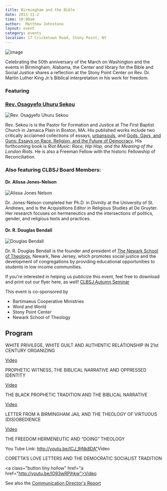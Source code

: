 ```yaml
---
title: Birmingham and the Bible
date: 2013-11-2
time: 10:00am
author:  Matthew Johnstone
layout: event
category: events
location: 17 Cricketown Road, Stony Point, NY
---
```


![image](https://lh4.googleusercontent.com/pDDHgL6Tl00P9nM-nb2DHlrwC5Jh1s7ps2EVJ__vd6WBJJR31Am8vwPFFaU4sYpnjzh6Fq9ahWNiO_PLgwJYq0GfsDrh7TnjWMAaJJxongDjC7oNE0s6ZwYr)

Celebrating the 50th anniversary of the March on Washington and the events in Birmingham, Alabama, the Center and library for the Bible and Social Justice shares a reflection at the Stony Point Center on Rev. Dr. Martin Luther King Jr.’s Biblical interpretation in his work for freedom.

### Featuring

### [Rev. Osagyefo Uhuru Sekou](http://www.facebook.com/osagyefo.sekou)

![Rev. Osagyefo Uhuru Sekou](https://lh4.googleusercontent.com/bp5rHZHJ4XDwQy62FgU_DPPy2YC30Ka7vct2YT0YexkSC_DOt9xM_yC_szKJNG-mCTOYLYkPuOkZDC8OSVtkAVmbMTea5tU-SreXV11cpAiYt3RI6RCAmJXg")

  Rev. Sekou is is the Pastor for Formation and Justice at The First Baptist Church in Jamaica Plain in Boston, MA. His published works include two critically acclaimed collections of essays, [urbansouls](http://www.amazon.com/Urbansouls-Osagyefo-Uhuru-Sekou/dp/B0006RN2IO/ref=sr_1_1?ie=UTF8&qid=1380550765&sr=8-1&keywords=urbansouls), and [Gods, Gays, and Guns: Essays on Race, Religion, and the Future of Democracy](http://www.amazon.com/Gods-Gays-Guns-Religion-Democracy/dp/0615583709/). His forthcoming book is _Riot Music: Race, Hip Hop, and the Meaning of the London Riots_. He is also a Freeman Fellow with the historic Fellowship of Reconciliation.

### Also featuring CLBSJ Board Members:

#### Dr. Alissa Jones-Nelson

![Alissa Jones Nelson](https://lh5.googleusercontent.com/GohPOczXmdzWDQeXKCDjm3YidjsCFLxHXUU5jXnaTrOihuubJ1d6Wol9N5q3x-zWE2kLUiqZYbSmNyhxmgXHP4dQvoRu_8shWuwitiu4ePFmingb2tu5sN6c)

Dr. Jones-Nelson completed her Ph.D. in Divinity at the University of St. Andrews, and is the Acquisitions Editor in Religious Studies at De Gruyter. Her research focuses on hermeneutics and the intersections of politics, gender, and religious texts and practices.

#### Dr. R. Douglas Bendall

![Douglas Bendall](https://lh4.googleusercontent.com/n4nDauF1lYteai_UaBjO_EG7CSTw535o35B5cGMaF0UUrnkcDlEYFVlZEXPMfzQNvMk6orYBsMQYgYHf7jSxUC4ieASXa3rmCMf-xy4xVZdstgsBFt0kqrI-Zw)

Dr. R. Douglas Bendall is the founder and president of <a href="http://www.newarkschooloftheology.org/">The Newark School of Theology</a>, Newark, New Jersey, which promotes social justice and the development of congregations by providing educational opportunities to students in low income communities.

If you're interested in helping us publicize this event, feel free to download and print out our flyer here, as well! [CLBSJ Autumn Seminar](/resources/flyer-CLBSJ-Autumn-Seminar-Update.pdf)

This event is co-sponsored by

*   Bartimaeus Cooperative Ministries
*   Word and World
*   Stony Point Center
*   Newark School of Theology

## Program

WHITE PRIVILEGE, WHITE GUILT AND AUTHENTIC RELATIONSHIP IN 21st CENTURY ORGANIZING

<a class="button tiny hollow" href="http://youtu.be/_NhGCRVzb2s">Video</a>

PROPHETIC WITNESS, THE BIBLICAL NARRATIVE AND OPPRESSED IDENTITY

<a class="button tiny hollow" href="http://youtu.be/o3IFhpEOV2g">Video</a>

THE BLACK PROPHETIC TRADITION AND THE BIBLICAL NARRATIVE

<a class="button tiny hollow" href="http://youtu.be/0VRqLeEBFAY">Video</a>

LETTER FROM A BIRMINGHAM JAIL AND THE THEOLOGY OF VIRTUOUS (DIS)OBEDIENCE

<a class="button tiny hollow" href="http://youtu.be/x3EuIEl9HCo">Video</a>

THE FREEDOM HERMENEUTIC AND “DOING” THEOLOGY

You Tube Link: <http://youtu.be/ICJ_9jNk8DA">Video</a>

CORETTA’S LOVE LETTERS AND THE DEMOCRATIC SOCIALIST TRADITION

<a class="button tiny hollow" href="a href="http://youtu.be/lO93wRPjhkw">Video</a>

See also the [Communication Director's Report]({{site.url/posts/2013-11-06-birmingham-and-the-bible-at-the-stony-point-center-communications-directors-report}})

